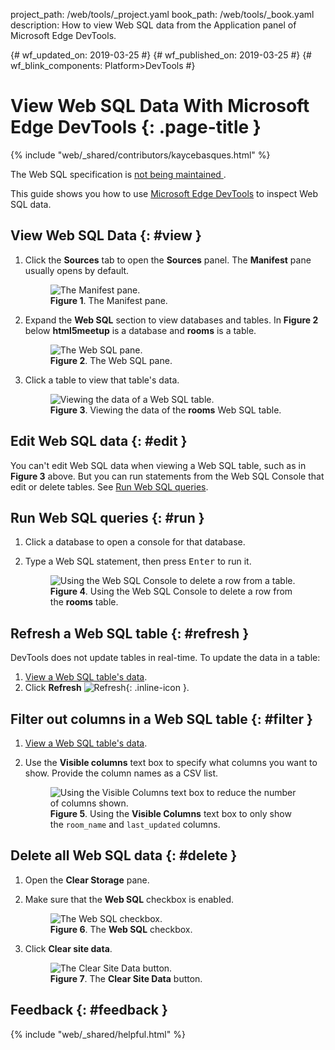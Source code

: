 project_path: /web/tools/_project.yaml
book_path: /web/tools/_book.yaml
description: How to view Web SQL data from the Application panel of Microsoft Edge DevTools.

{# wf_updated_on: 2019-03-25 #}
{# wf_published_on: 2019-03-25 #}
{# wf_blink_components: Platform>DevTools #}

# View Web SQL Data With Microsoft Edge DevTools {: .page-title }

{% include "web/_shared/contributors/kaycebasques.html" %}

<aside class="warning">
  The Web SQL specification is
  <a href="https://www.w3.org/TR/webdatabase/#status-of-this-document">
    not being maintained
  </a>.
</aside>

This guide shows you how to use [Microsoft Edge DevTools](/microsoft-edge/devtools-guide-chromium/chromium-devtools) to inspect
Web SQL data.

## View Web SQL Data {: #view }

1. Click the **Sources** tab to open the **Sources** panel. The **Manifest** pane usually opens
   by default.

     <figure>
       <img src="/microsoft-edge/devtools-guide-chromium/chromium-devtools/storage/imgs/manifest.msft.png"
            alt="The Manifest pane."/>
       <figcaption>
         <b>Figure 1</b>. The Manifest pane.
       </figcaption>
     </figure>

1. Expand the **Web SQL** section to view databases and tables. In **Figure 2** below **html5meetup** is
   a database and **rooms** is a table.

     <figure>
       <img src="/microsoft-edge/devtools-guide-chromium/chromium-devtools/storage/imgs/websql.msft.png"
            alt="The Web SQL pane."/>
       <figcaption>
         <b>Figure 2</b>. The Web SQL pane.
       </figcaption>
     </figure>

1. Click a table to view that table's data.

     <figure>
       <img src="/microsoft-edge/devtools-guide-chromium/chromium-devtools/storage/imgs/websqltable.msft.png"
            alt="Viewing the data of a Web SQL table."/>
       <figcaption>
         <b>Figure 3</b>. Viewing the data of the <b>rooms</b> Web SQL table.
       </figcaption>
     </figure>

## Edit Web SQL data {: #edit }

You can't edit Web SQL data when viewing a Web SQL table, such as in **Figure 3** above. But you can
run statements from the Web SQL Console that edit or delete tables. See [Run Web SQL queries](#run).

## Run Web SQL queries {: #run }

1. Click a database to open a console for that database.

1. Type a Web SQL statement, then press <kbd>Enter</kbd> to run it.

     <figure>
       <img src="/microsoft-edge/devtools-guide-chromium/chromium-devtools/storage/imgs/websqledit.msft.png"
            alt="Using the Web SQL Console to delete a row from a table."/>
       <figcaption>
         <b>Figure 4</b>. Using the Web SQL Console to delete a row from the <b>rooms</b> table.
       </figcaption>
     </figure>

## Refresh a Web SQL table {: #refresh }

DevTools does not update tables in real-time. To update the data in a table:

1. [View a Web SQL table's data](#view).
1. Click **Refresh** ![Refresh](/microsoft-edge/devtools-guide-chromium/chromium-devtools/images/shared/reload.png){: .inline-icon }.

## Filter out columns in a Web SQL table {: #filter }

1. [View a Web SQL table's data](#view).
1. Use the **Visible columns** text box to specify what columns you want to show. Provide the column names
   as a CSV list.

     <figure>
       <img src="/microsoft-edge/devtools-guide-chromium/chromium-devtools/storage/imgs/websqlfilter.msft.png"
            alt="Using the Visible Columns text box to reduce the number of columns shown."/>
       <figcaption>
         <b>Figure 5</b>. Using the <b>Visible Columns</b> text box to only show the <code>room_name</code>
         and <code>last_updated</code> columns.
       </figcaption>
     </figure>

## Delete all Web SQL data {: #delete }

1. Open the **Clear Storage** pane.
1. Make sure that the **Web SQL** checkbox is enabled.

     <figure>
       <img src="/microsoft-edge/devtools-guide-chromium/chromium-devtools/storage/imgs/websqlcheckbox.msft.png"
            alt="The Web SQL checkbox."/>
       <figcaption>
         <b>Figure 6</b>. The <b>Web SQL</b> checkbox.
       </figcaption>
     </figure>

1. Click **Clear site data**.

     <figure>
       <img src="/microsoft-edge/devtools-guide-chromium/chromium-devtools/storage/imgs/clearwebsql.msft.png"
            alt="The Clear Site Data button."/>
       <figcaption>
         <b>Figure 7</b>. The <b>Clear Site Data</b> button.
       </figcaption>
     </figure>



## Feedback {: #feedback }

{% include "web/_shared/helpful.html" %}
